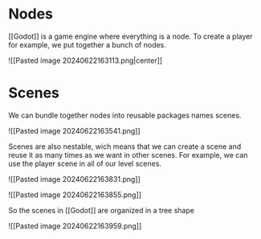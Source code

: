 # Nodes

[[Godot]] is a game engine where everything is a node. To create a player for example, we put together a bunch of nodes.

![[Pasted image 20240622163113.png|center]]

# Scenes

We can bundle together nodes into reusable packages names scenes. 

![[Pasted image 20240622163541.png]]

Scenes are also nestable, wich means that we can create a scene and reuse it as many times as we want in other scenes. For example, we can use the player scene in all of our level scenes.

![[Pasted image 20240622163831.png]]

![[Pasted image 20240622163855.png]]

So the scenes in [[Godot]] are organized in a tree shape

![[Pasted image 20240622163959.png]]



